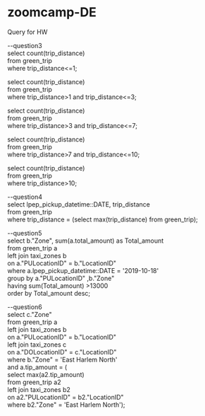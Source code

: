 # zoomcamp-DE
Query for HW

--question3<br />
select count(trip_distance)<br />
from green_trip<br />
where trip_distance<=1;<br />

select count(trip_distance)<br />
from green_trip<br />
where trip_distance>1 and trip_distance<=3;<br />

select count(trip_distance)<br />
from green_trip<br />
where trip_distance>3 and trip_distance<=7;<br />

select count(trip_distance)<br />
from green_trip<br />
where trip_distance>7 and trip_distance<=10;<br />

select count(trip_distance)<br />
from green_trip<br />
where trip_distance>10;<br />

--question4<br />
select lpep_pickup_datetime::DATE, trip_distance<br />
from green_trip<br />
where trip_distance = (select max(trip_distance) from green_trip);<br />

--question5<br />
select b."Zone", sum(a.total_amount) as Total_amount<br />
from green_trip a<br />
left join taxi_zones b<br />
on a."PULocationID" = b."LocationID"<br />
where a.lpep_pickup_datetime::DATE = '2019-10-18'<br />
group by a."PULocationID" ,b."Zone"<br />
having sum(Total_amount) >13000<br />
order by Total_amount desc;<br />

--question6<br />
select c."Zone"<br />
from green_trip a<br />
left join taxi_zones b<br />
on a."PULocationID" = b."LocationID"<br />
left join taxi_zones c<br />
on a."DOLocationID" = c."LocationID"<br />
where b."Zone" = 'East Harlem North'<br />
and a.tip_amount = (<br />
    select max(a2.tip_amount)<br />
    from green_trip a2<br />
    left join taxi_zones b2<br />
    on a2."PULocationID" = b2."LocationID"<br />
    where b2."Zone" = 'East Harlem North');<br />

